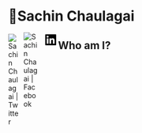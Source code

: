 # :deciduous_tree:Sachin Chaulagai
<a href="https://twitter.com/Chaulagaisachin">
  <img align="left" alt="Sachin Chaulagai | Twitter" width="21px" src="https://raw.githubusercontent.com/anuraghazra/anuraghazra/master/assets/twitter.svg" />
</a>

<a href="https://www.facebook.com/sachinchaulagai4/">
<img align="left" alt="Sachin Chaulagai | Facebook" width="30px" src="https://cdn3.iconfinder.com/data/icons/glypho-social-and-other-logos/64/logo-facebook-512.png" style="margin-left: 10px;margin-top: -2.5px">
</a>

<a href="https://www.linkedin.com/in/sachin-c-543091190/">
<img align="left" alt="Sachin Chaulagai | LinkedIn" width="30px" src="https://raw.githubusercontent.com/Automattic/social-logos/master/svg-min/linkedin.svg" style="margin-left: 10px;margin-top: -2.5px">
</a>

## Who am I?

